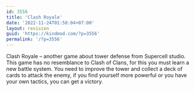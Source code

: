 ```yaml
---
id: 3556
title: 'Clash Royale'
date: '2022-11-24T01:58:04+07:00'
layout: revision
guid: 'https://kindmod.com/?p=3556'
permalink: '/?p=3556'
---
```


Clash Royale – another game about tower defense from Supercell studio. This game has no resemblance to Clash of Clans, for this you must learn a new battle system. You need to improve the tower and collect a deck of cards to attack the enemy, if you find yourself more powerful or you have your own tactics, you can get a victory.